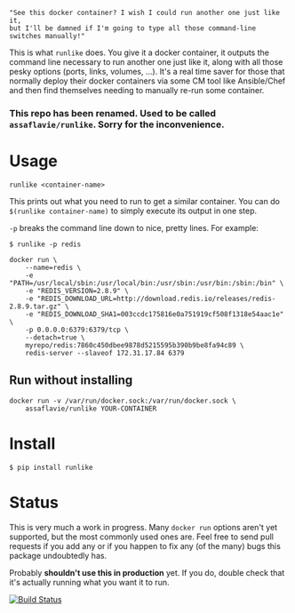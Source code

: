     "See this docker container? I wish I could run another one just like it,
    but I'll be damned if I'm going to type all those command-line switches manually!"

This is what `runlike` does. You give it a docker container, it outputs the command line necessary to run another one just like it, along with all those pesky options (ports, links, volumes, ...). It's a real time saver for those that normally deploy their docker containers via some CM tool like Ansible/Chef and then find themselves needing to manually re-run some container.

### This repo has been renamed. Used to be called `assaflavie/runlike`. Sorry for the inconvenience.

# Usage

    runlike <container-name>

This prints out what you need to run to get a similar container. You can do `$(runlike container-name)` to simply execute its output in one step.

`-p` breaks the command line down to nice, pretty lines. For example:

    $ runlike -p redis

    docker run \
        --name=redis \
        -e "PATH=/usr/local/sbin:/usr/local/bin:/usr/sbin:/usr/bin:/sbin:/bin" \
        -e "REDIS_VERSION=2.8.9" \
        -e "REDIS_DOWNLOAD_URL=http://download.redis.io/releases/redis-2.8.9.tar.gz" \
        -e "REDIS_DOWNLOAD_SHA1=003ccdc175816e0a751919cf508f1318e54aac1e" \
        -p 0.0.0.0:6379:6379/tcp \
        --detach=true \
        myrepo/redis:7860c450dbee9878d5215595b390b9be8fa94c89 \
        redis-server --slaveof 172.31.17.84 6379

## Run without installing

```
docker run -v /var/run/docker.sock:/var/run/docker.sock \
    assaflavie/runlike YOUR-CONTAINER
```

# Install

    $ pip install runlike

# Status

This is very much a work in progress. Many `docker run` options aren't yet supported, but the most commonly used ones are. Feel free to send pull requests if you add any or if you happen to fix any (of the many) bugs this package undoubtedly has.

Probably **shouldn't use this in production** yet. If you do, double check that it's actually running what you want it to run.

[![Build Status](https://travis-ci.org/lavie/runlike.svg?branch=master)](https://travis-ci.org/assaflavie/runlike)
